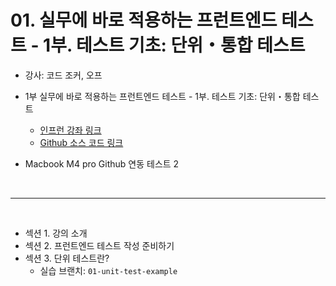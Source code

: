 # 01. 실무에 바로 적용하는 프런트엔드 테스트 - 1부. 테스트 기초: 단위・통합 테스트

* 강사: 코드 조커, 오프
* 1부 실무에 바로 적용하는 프런트엔드 테스트 - 1부. 테스트 기초: 단위・통합 테스트
  * [인프런 강좌 링크](https://www.inflearn.com/course/%EC%8B%A4%EB%AC%B4%EC%A0%81%EC%9A%A9-%ED%94%84%EB%9F%B0%ED%8A%B8%EC%97%94%EB%93%9C-%ED%85%8C%EC%8A%A4%ED%8A%B8-1%EB%B6%80/dashboard)
  * [Github 소스 코드 링크](https://github.com/practical-fe-testing/test-example-shopping-mall)

* Macbook M4 pro Github 연동 테스트 2



<br /><hr /><br />



* 섹션 1. 강의 소개
* 섹션 2. 프런트엔드 테스트 작성 준비하기
* 섹션 3. 단위 테스트란?
  * 실습 브랜치: `01-unit-test-example`
